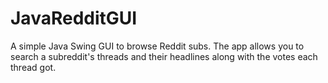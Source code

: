 # JavaRedditGUI

A simple Java Swing GUI to browse Reddit subs. The app allows you to search a subreddit's threads and their headlines along with the votes each thread got. 
